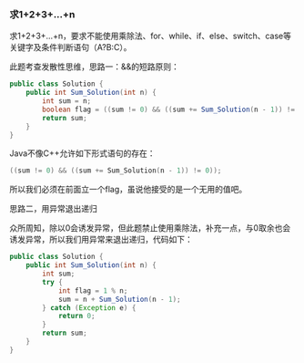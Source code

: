 ### 求1+2+3+...+n

求1+2+3+...+n，要求不能使用乘除法、for、while、if、else、switch、case等关键字及条件判断语句（A?B:C）。

此题考查发散性思维，思路一：&&的短路原则：

```java
public class Solution {
    public int Sum_Solution(int n) {
        int sum = n;
        boolean flag = ((sum != 0) && ((sum += Sum_Solution(n - 1)) != 0));
        return sum;
    }
}

```

Java不像C++允许如下形式语句的存在：

```c++
((sum != 0) && ((sum += Sum_Solution(n - 1)) != 0));
```

所以我们必须在前面立一个flag，虽说他接受的是一个无用的值吧。

思路二，用异常退出递归

众所周知，除以0会诱发异常，但此题禁止使用乘除法，补充一点，与0取余也会诱发异常，所以我们用异常来退出递归，代码如下：

```java
public class Solution {
    public int Sum_Solution(int n) {
        int sum;
        try {
            int flag = 1 % n;
            sum = n + Sum_Solution(n - 1);
        } catch (Exception e) {
            return 0;
        }
        return sum;
    }
}
```

